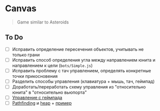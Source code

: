 # Canvas
> Game similar to Asteroids

## To Do
- [ ] Исправить определение пересечения объектов, учитывать не только грани
- [ ] Исправить способ определения угла между направлением юнита и направлением к цели (`bots/Simple.js`)
- [ ] Исправить проблему с тач управлением, определять конкретные точки прикосновения
- [ ] Разделить способы управления (клавиатура + мышь, тач, геймпад)
- [ ] Доработать/переработать схему управления из "относительно юнита" в "относительно вьюпорта"
- [ ] [Управление с геймпада](https://developer.mozilla.org/ru/docs/Web/API/Gamepad_API/Using_the_Gamepad_API)
- [ ] [Pathfinding](https://www.npmjs.com/package/pathfinding) и [heap](https://www.npmjs.com/package/heap) + [пример](http://qiao.github.io/PathFinding.js/visual/)
